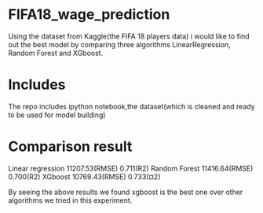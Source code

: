 # FIFA18_wage_prediction
Using the dataset from Kaggle(the FIFA 18 players data) i would like to find out the best model by comparing three algorithms LinearRegression, Random Forest and XGboost.

# Includes
The repo includes ipython notebook,the dataset(which is cleaned and ready to be used for model building)

# Comparison result

Linear regression       11207.53(RMSE)    0.711(R2)
Random Forest           11416.64(RMSE)    0.700(R2)
XGboost                 10769.43(RMSE)    0.733(¤2)

By seeing the above results we found xgboost is the best one over other algorithms we tried in this experiment.

